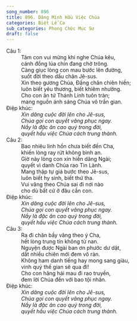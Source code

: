 ```yaml
---
song_number: 896
title: 896. Dâng Mình Hầu Việc Chúa
categories: Biệt Lễ Ca
sub_categories: Phong Chức Mục Sư
draft: false
---
```

<dl><dt>Câu 1:</dt><dd data-verse="1">Tâm con vui mừng khi nghe Chúa kêu, <br/>cánh đồng lúa chín đang chờ trông. <br/>Càng giục lòng con mau bước lên đường, <br/>suốt đời theo dấu chân Jê-sus. <br/>Xin theo gương Chúa, Đấng chăn chiên hiền; <br/>luôn biết yêu thương, biết khiêm nhường. <br/>Cho con ân tứ Thánh Linh tuôn tràn; <br/>mang nguồn ánh sáng Chúa vô trần gian. </dd><dt>Điệp khúc:</dt><dd data-chorus="1"><em>Xin dâng cuộc đời lên cho Jê-sus, <br/>Chúa gọi con quyết vâng phục ngay. <br/>Nầy là đặc ân cao quý trong đời, <br/>quyết hầu việc Chúa cách trung thành. </em></dd><dt>Câu 2:</dt><dd data-verse="2">Bao nhiêu linh hồn chưa biết đến Cha, <br/>khiến lòng ray rứt không bình an. <br/>Giờ này lòng con xin hiến dâng Ngài; <br/>quyết vì danh Chúa rao Tin Lành. <br/>Mang thập tự giá bước theo Jê-sus, <br/>luôn biết hy sinh, biết thứ tha. <br/>Vui vâng theo Chúa sai đi nơi nào <br/>cho dù bất cứ ở đâu cần con. </dd><dt>Điệp khúc:</dt><dd data-chorus="1"><em>Xin dâng cuộc đời lên cho Jê-sus, <br/>Chúa gọi con quyết vâng phục ngay. <br/>Nầy là đặc ân cao quý trong đời, <br/>quyết hầu việc Chúa cách trung thành. </em></dd><dt>Câu 3:</dt><dd data-verse="3">Ra đi chăn bầy vâng theo ý Cha, <br/>hết lòng trung tín không từ nan. <br/>Nguyện được Ngài ban ơn phước dư dật, <br/>dắt nhiều chiên mới đem vô ràn. <br/>Không ham danh tiếng hay mong sang giàu, <br/>vinh quý thế gian sẽ qua đi! <br/>Cho con hăng hái mau đi rao truyền, <br/>đem lời Chúa đến với bao tội nhân. </dd><dt>Điệp khúc:</dt><dd data-chorus="1"><em>Xin dâng cuộc đời lên cho Jê-sus, <br/>Chúa gọi con quyết vâng phục ngay. <br/>Nầy là đặc ân cao quý trong đời, <br/>quyết hầu việc Chúa cách trung thành. </em></dd></dl>